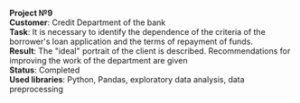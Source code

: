 <b>Project №9</b>
<br><b>Customer</b>: Credit Department of the bank
<br><b>Task</b>: It is necessary to identify the dependence of the criteria of the borrower's loan application and the terms of repayment of funds.
<br><b>Result</b>: The "ideal" portrait of the client is described. Recommendations for improving the work of the department are given
<br><b>Status</b>: Completed
<br><b>Used libraries</b>: Python, Pandas, exploratory data analysis, data preprocessing
